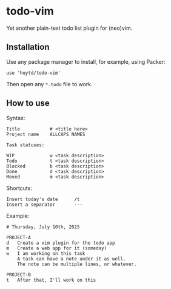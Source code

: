 # todo-vim

Yet another plain-text todo list plugin for (neo)vim.

## Installation

Use any package manager to install, for example, using Packer:

```
use 'huytd/todo-vim'
```

Then open any `*.todo` file to work.

## How to use

Syntax:

```
Title           # <title here>
Project name    ALLCAPS NAMES

Task statuses:

WIP             w <task description>
Todo            t <task description>
Blocked         b <task description>
Done            d <task description>
Moved           m <task description>
```

Shortcuts:

```
Insert today's date      /t
Insert a separator       ---
```

Example:

```
# Thursday, July 10th, 2025

PROJECT-A
d   Create a vim plugin for the todo app
m   Create a web app for it (someday)
w   I am working on this task
    A task can have a note under it as well.
    The note can be multiple lines, or whatever.

PROJECT-B
t   After that, I'll work on this
```
